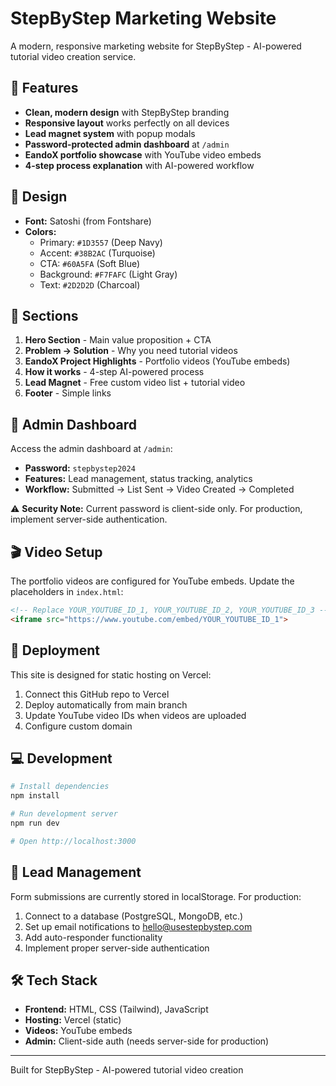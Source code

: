 # StepByStep Marketing Website

A modern, responsive marketing website for StepByStep - AI-powered tutorial video creation service.

## 🚀 Features

- **Clean, modern design** with StepByStep branding
- **Responsive layout** works perfectly on all devices
- **Lead magnet system** with popup modals
- **Password-protected admin dashboard** at `/admin`
- **EandoX portfolio showcase** with YouTube video embeds
- **4-step process explanation** with AI-powered workflow

## 🎨 Design

- **Font:** Satoshi (from Fontshare)
- **Colors:**
  - Primary: `#1D3557` (Deep Navy)
  - Accent: `#38B2AC` (Turquoise)
  - CTA: `#60A5FA` (Soft Blue)
  - Background: `#F7FAFC` (Light Gray)
  - Text: `#2D2D2D` (Charcoal)

## 📱 Sections

1. **Hero Section** - Main value proposition + CTA
2. **Problem → Solution** - Why you need tutorial videos
3. **EandoX Project Highlights** - Portfolio videos (YouTube embeds)
4. **How it works** - 4-step AI-powered process
5. **Lead Magnet** - Free custom video list + tutorial video
6. **Footer** - Simple links

## 🔐 Admin Dashboard

Access the admin dashboard at `/admin`:
- **Password:** `stepbystep2024` 
- **Features:** Lead management, status tracking, analytics
- **Workflow:** Submitted → List Sent → Video Created → Completed

⚠️ **Security Note:** Current password is client-side only. For production, implement server-side authentication.

## 🎬 Video Setup

The portfolio videos are configured for YouTube embeds. Update the placeholders in `index.html`:

```html
<!-- Replace YOUR_YOUTUBE_ID_1, YOUR_YOUTUBE_ID_2, YOUR_YOUTUBE_ID_3 -->
<iframe src="https://www.youtube.com/embed/YOUR_YOUTUBE_ID_1">
```

## 🚀 Deployment

This site is designed for static hosting on Vercel:

1. Connect this GitHub repo to Vercel
2. Deploy automatically from main branch
3. Update YouTube video IDs when videos are uploaded
4. Configure custom domain

## 💻 Development

```bash
# Install dependencies
npm install

# Run development server
npm run dev

# Open http://localhost:3000
```

## 📧 Lead Management

Form submissions are currently stored in localStorage. For production:

1. Connect to a database (PostgreSQL, MongoDB, etc.)
2. Set up email notifications to hello@usestepbystep.com
3. Add auto-responder functionality
4. Implement proper server-side authentication

## 🛠️ Tech Stack

- **Frontend:** HTML, CSS (Tailwind), JavaScript
- **Hosting:** Vercel (static)
- **Videos:** YouTube embeds
- **Admin:** Client-side auth (needs server-side for production)

---

Built for StepByStep - AI-powered tutorial video creation
